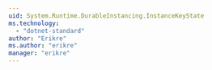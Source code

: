 ```yaml
---
uid: System.Runtime.DurableInstancing.InstanceKeyState
ms.technology: 
  - "dotnet-standard"
author: "Erikre"
ms.author: "erikre"
manager: "erikre"
---
```

